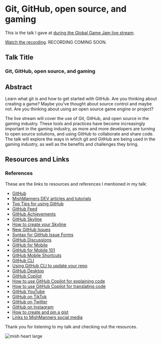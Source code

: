 # Git, GitHub, open source, and gaming

This is the talk I gave at [during the Global Game Jam live stream](https://www.twitch.tv/globalgamejam).

[Watch the recording](). RECORDING COMING SOON.

## Talk Title

### Git, GitHub, open source, and gaming

## Abstract

Learn what git is and how to get started with GitHub. Are you thinking about creating a game? Maybe you've thought about source control and maybe not. Are you thinking about using an open source game engine or project?

The live stream will cover the use of Git, GitHub, and open source in the gaming industry. These tools and practices have become increasingly important in the gaming industry, as more and more developers are turning to open source solutions, and using GitHub to collaborate and share code. The talk will explore the ways in which git and GitHub are being used in the gaming industry, as well as the benefits and challenges they bring.

## Resources and Links

### References

These are the links to resources and references I mentioned in my talk:

- [GitHub](https://github.com)
- [MishManners DEV articles and tutorials](https://dev.to/mishmanners)
- [Top Tips for using GitHub](https://dev.to/mishmanners/top-tips-for-using-github-l4m)
- [GitHub Feed](https://github.blog/2022-03-22-improving-your-github-feed/)
- [GitHub Achievements](https://github.blog/2022-06-09-introducing-achievements-recognizing-the-many-stages-of-a-developers-coding-journey/)
- [GitHub Skyline](https://skyline.github.com/)
- [How to create your Skyline](https://dev.to/mishmanners/get-your-github-2021-year-of-contributions-in-3d-30pk)
- [New GitHub Issues](https://github.com/features/issues)
- [Syntax for GitHub Issue Forms](https://docs.github.com/en/communities/using-templates-to-encourage-useful-issues-and-pull-requests/syntax-for-issue-forms)
- [GitHub Discussions](https://docs.github.com/en/discussions)
- [GitHub for Mobile](https://mobile.github.com)
- [GitHub for Mobile 101](https://dev.to/github/did-you-know-github-has-a-mobile-app-1gie)
- [GitHub Mobile Shortcuts](https://dev.to/github/customise-github-mobile-to-work-better-for-you-shortcuts-and-more-5ck8)
- [GitHub CLI](https://cli.github.com/)
- [Using GitHub CLI to update your repo](https://dev.to/mishmanners/using-the-github-cli-to-update-your-repo-2nnm)
- [GitHub Desktop](https://github.com/mobile)
- [GitHub Copilot](https://copilot.github.com/)
- [How to use GitHub Copilot for explaining code](https://dev.to/github/understand-your-code-using-github-copilot-5375)
- [How to use GitHub Copilot for translating code](https://dev.to/github/how-to-translate-code-into-other-languages-using-github-copilot-3n6f)
- [GitHub YouTube](https://youtube.com/c/github)
- [GitHub on TikTok](https://tiktok.com/github)
- [GitHub on Twitter](https://twitter.com/github)
- [GitHub on Instagram](https://instagram.com/github)
- [How to create and pin a gist](https://dev.to/mishmanners/how-to-create-and-pin-a-gist-on-github-16p0)
- [Links to MishManners social media](https://mishmanners.info)

Thank you for listening to my talk and checking out the resources.

![mish heart large](https://user-images.githubusercontent.com/36594527/195619762-82827b2e-bfdd-49b6-b8df-5b9e15f4f044.png)
